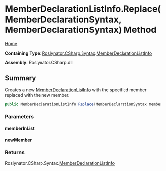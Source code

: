 # MemberDeclarationListInfo\.Replace\(MemberDeclarationSyntax, MemberDeclarationSyntax\) Method <a name="_Top"></a>

[Home](../../../../../README.md)

**Containing Type**: [Roslynator.CSharp.Syntax](../../README.md#_Top)\.[MemberDeclarationListInfo](../README.md#_Top)

**Assembly**: Roslynator\.CSharp\.dll

## Summary

Creates a new [MemberDeclarationListInfo](../README.md#_Top) with the specified member replaced with the new member\.

```csharp
public MemberDeclarationListInfo Replace(MemberDeclarationSyntax memberInList, MemberDeclarationSyntax newMember)
```

### Parameters

#### memberInList

#### newMember

### Returns

Roslynator\.CSharp\.Syntax\.[MemberDeclarationListInfo](../README.md#_Top)

